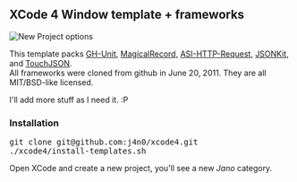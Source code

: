 ## XCode 4 Window template + frameworks

![New Project options](https://github.com/j4n0/xcode4/raw/master/pages/newProject.png "New Project options")

This template packs [GH-Unit](https://github.com/gabriel/gh-unit/ "GHUnit"), [MagicalRecord](https://github.com/magicalpanda/MagicalRecord "MagicalRecord"), [ASI-HTTP-Request](https://github.com/pokeb/asi-http-request/), [JSONKit](https://github.com/johnezang/JSONKit), and [TouchJSON](https://github.com/TouchCode/TouchJSON).  
All frameworks were cloned from github in June 20, 2011. They are all MIT/BSD-like licensed.

I'll add more stuff as I need it. :P

### Installation
<pre>
git clone git@github.com:j4n0/xcode4.git
./xcode4/install-templates.sh
</pre>
Open XCode and create a new project, you'll see a new *Jano* category.
